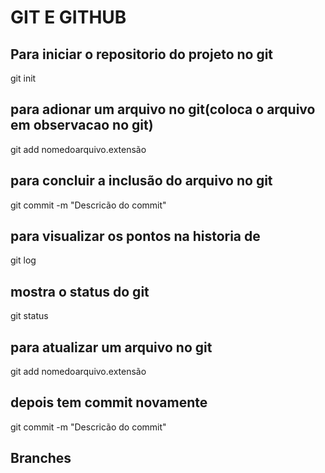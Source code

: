 # GIT E GITHUB

## Para iniciar o repositorio do projeto no git
git init

## para adionar um arquivo no git(coloca o arquivo em observacao no git)
git add nomedoarquivo.extensão

## para concluir a inclusão do arquivo no git
git commit -m "Descricão do commit"

## para visualizar os pontos na historia de
git log

## mostra o status do git
git status

## para atualizar um arquivo no git
git add nomedoarquivo.extensão
## depois tem commit novamente
git commit -m "Descricão do commit"

## Branches
